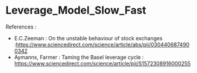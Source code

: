 # Leverage_Model_Slow_Fast


References :

- E.C.Zeeman : On the unstable behaviour of stock exchanges :https://www.sciencedirect.com/science/article/abs/pii/0304406874900342
- Aymanns, Farmer : Taming the Basel leverage cycle : https://www.sciencedirect.com/science/article/pii/S1572308916000255
